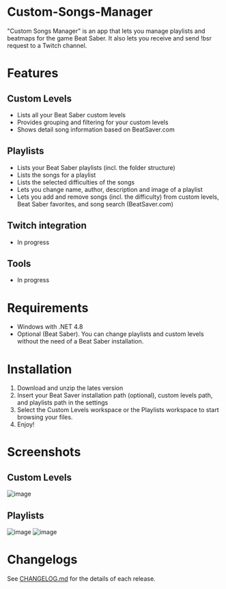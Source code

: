 # Custom-Songs-Manager
"Custom Songs Manager" is an app that lets you manage playlists and beatmaps for the game Beat Saber. It also lets you receive and send !bsr request to a Twitch channel.
# Features
## Custom Levels
- Lists all your Beat Saber custom levels
- Provides grouping and filtering for your custom levels
- Shows detail song information based on BeatSaver.com
## Playlists
- Lists your Beat Saber playlists (incl. the folder structure)
- Lists the songs for a playlist
- Lists the selected difficulties of the songs
- Lets you change name, author, description and image of a playlist
- Lets you add and remove songs (incl. the difficulty) from custom levels, Beat Saber favorites, and song search (BeatSaver.com)
## Twitch integration
- In progress
## Tools
- In progress

# Requirements
- Windows with .NET 4.8
- Optional (Beat Saber). You can change playlists and custom levels without the need of a Beat Saber installation.
# Installation
1. Download and unzip the lates version
2. Insert your Beat Saver installation path (optional), custom levels path, and playlists path in the settings
3. Select the Custom Levels workspace or the Playlists workspace to start browsing your files.
4. Enjoy!
# Screenshots
## Custom Levels
![image](https://user-images.githubusercontent.com/65510170/171868905-56513f9d-04fd-4eab-9071-7e96beb3dfdd.png)
## Playlists
![image](https://user-images.githubusercontent.com/65510170/171869191-bc9ec386-203e-408d-8733-a8bff173e0e4.png)
![image](https://user-images.githubusercontent.com/65510170/171869447-81987f35-d673-4fa4-9f9d-81fc57531087.png)

# Changelogs
See [CHANGELOG.md](CHANGELOG.md) for the details of each release.
